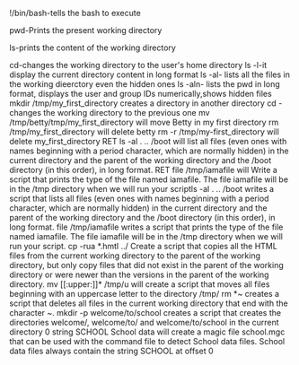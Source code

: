 <p>!/bin/bash-tells the bash to execute</p>
<p>pwd-Prints the present working directory</p>
<p>ls-prints the content of the working directory</p>
cd-changes the working directory to the user's home directory
ls -l-it display the current directory content in long format
ls -al- lists all the files in the working dieerctory even the hidden ones
ls -aln- lists the pwd in long format, displays the user and group IDs numerically,shows hidden files
mkdir /tmp/my_first_directory creates a directory in another directory
cd - changes the working directory to the previous one
mv /tmp/betty/tmp/my_first_directory will move Betty in my first directory
rm /tmp/my_first_directory will delete betty
rm -r /tmp/my-first_directory will delete my_first_directory RET
ls -al . .. /boot will list all files (even ones with names beginning with a period character, which are normally hidden) in the current directory and the parent of the working directory and the /boot directory (in this order), in long format. RET
file /tmp/iamafile will Write a script that prints the type of the file named iamafile. The file iamafile will be in the /tmp directory when we will run your scriptls -al . .. /boot writes a script that lists all files (even ones with names beginning with a period character, which are normally hidden) in the current directory and the parent of the working directory and the /boot directory (in this order), in long format.
file /tmp/iamafile writes a script that prints the type of the file named iamafile. The file iamafile will be in the /tmp directory when we will run your script.
cp -rua *.hmtl ../ Create a script that copies all the HTML files from the current working directory to the parent of the working directory, but only copy files that did not exist in the parent of the working directory or were newer than the versions in the parent of the working directory.
 mv [[:upper:]]* /tmp/u will create a script that moves all files beginning with an uppercase letter to the directory /tmp/
rm *~ creates a script that deletes all files in the current working directory that end with the character ~.
mkdir -p welcome/to/school creates  a script that creates the directories welcome/, welcome/to/ and welcome/to/school in the current directory
0 string SCHOOL School data will create  a magic file school.mgc that can be used with the command file to detect School data files. School data files always contain the string SCHOOL at offset 0
